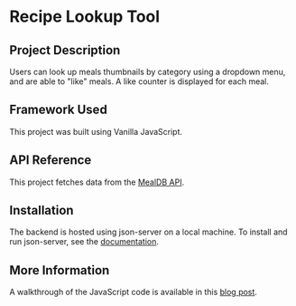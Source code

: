 # Recipe Lookup Tool

## **Project Description**
Users can look up meals thumbnails by category using a dropdown menu, and are able to "like" meals. A like counter is displayed for each meal.


## **Framework Used**
This project was built using Vanilla JavaScript.


## **API Reference**
This project fetches data from the [MealDB API](https://www.themealdb.com/api.php).


## **Installation**
The backend is hosted using json-server on a local machine. To install and run json-server, see the [documentation](https://www.npmjs.com/package/json-server).


## **More Information**
A walkthrough of the JavaScript code is available in this [blog post](https://medium.com/@karen_olson/using-vanilla-javascript-to-add-a-like-button-with-like-counter-to-a-single-page-web-app-f386fe59b6f0).
